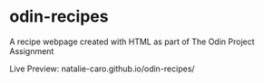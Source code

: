 # odin-recipes
A recipe webpage created with HTML as part of The Odin Project Assignment

Live Preview: natalie-caro.github.io/odin-recipes/